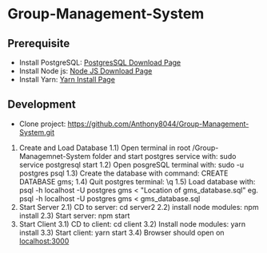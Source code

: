 # Group-Management-System

## Prerequisite 
- Install PostgreSQL: [PostgresSQL Download Page][4]
- Install Node js: [Node JS Download Page][1] 
- Install Yarn: [Yarn Install Page][2]

## Development
- Clone project: https://github.com/Anthony8044/Group-Management-System.git
1) Create and Load Database
  1.1) Open terminal in root /Group-Managemnet-System folder and start postgres service with: sudo service postgresql start
  1.2) Open posgreSQL terminal with: sudo -u postgres psql
  1.3) Create the database with command: CREATE DATABASE gms;
  1.4) Quit postgres terminal: \q
  1.5) Load database with: psql -h localhost -U postgres gms < "Location of gms_database.sql" eg. psql -h localhost -U postgres gms < gms_database.sql
2) Start Server
  2.1) CD to server: cd server2
  2.2) install node modules: npm install
  2.3) Start server: npm start
3) Start Client
  3.1) CD to client: cd client
  3.2) Install node modules: yarn install
  3.3) Start client: yarn start
  3.4) Browser should open on [localhost:3000][3]





[1]: https://nodejs.org/en/download/
[2]: https://classic.yarnpkg.com/lang/en/docs/install/
[3]: http://localhost:3000/
[4]: https://www.postgresql.org/download/
